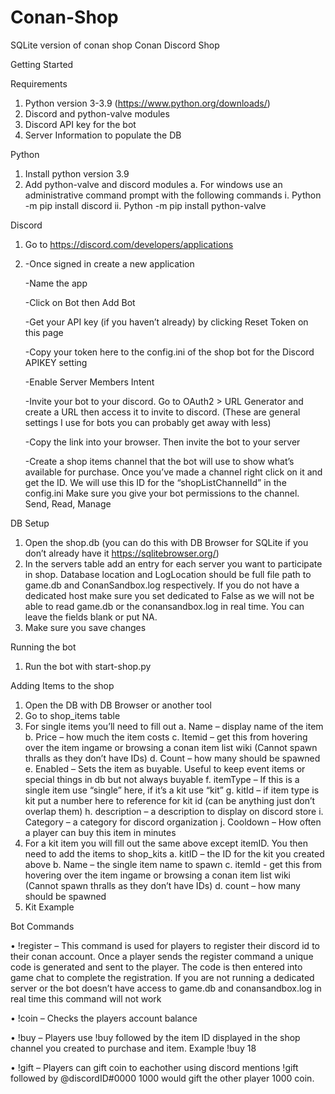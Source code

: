 # Conan-Shop
SQLite version of conan shop
Conan Discord Shop

Getting Started

Requirements

1.	Python version 3-3.9 (https://www.python.org/downloads/)
2.	Discord and python-valve modules
3.	Discord API key for the bot
4.	Server Information to populate the DB

Python

1.	Install python version 3.9
2.	Add python-valve and discord modules
a.	For windows use an administrative command prompt with the following commands
i.	Python -m pip install discord
ii.	Python -m pip install python-valve

Discord
1.	Go to https://discord.com/developers/applications
2.	
    -Once signed in create a new application
    
    -Name the app
    
    -Click on Bot then Add Bot
    
    -Get your API key (if you haven’t already) by clicking Reset Token on this page
    
    -Copy your token here to the config.ini of the shop bot for the Discord APIKEY setting
    
    -Enable Server Members Intent
    
    -Invite your bot to your discord. Go to OAuth2 > URL Generator and create a URL then access it to invite to discord. (These are general settings I use for bots you can probably get away with less)
    
    -Copy the link into your browser. Then invite the bot to your server 
    
    -Create a shop items channel that the bot will use to show what’s available for purchase. Once you’ve made a channel right click on it and get the ID. We will use this ID for the “shopListChannelId” in the config.ini Make sure you give your bot permissions to the channel. Send, Read, Manage
  
DB Setup

1.	Open the shop.db (you can do this with DB Browser for SQLite if you don’t already have it https://sqlitebrowser.org/)
2.	In the servers table add an entry for each server you want to participate in shop. Database location and LogLocation should be full file path to game.db and ConanSandbox.log respectively. If you do not have a dedicated host make sure you set dedicated to False as we will not be able to read game.db or the conansandbox.log in real time. You can leave the fields blank or put NA.  
3.	Make sure you save changes

Running the bot

1.	Run the bot with start-shop.py

Adding Items to the shop

1.	Open the DB with DB Browser or another tool
2.	Go to shop_items table 
3.	For single items you’ll need to fill out
a.	Name – display name of the item
b.	Price – how much the item costs
c.	Itemid – get this from hovering over the item ingame or browsing a conan item list wiki (Cannot spawn thralls as they don’t have IDs)
d.	Count – how many should be spawned
e.	Enabled – Sets the item as buyable. Useful to keep event items or special things in db but not always buyable
f.	itemType – If this is a single item use “single” here, if it’s a kit use “kit”
g.	kitId – if item type is kit put a number here to reference for kit id (can be anything just don’t overlap them)
h.	description – a description to display on discord store
i.	Category – a category for discord organization
j.	Cooldown – How often a player can buy this item in minutes
4.	For a kit item you will fill out the same above except itemID. You then need to add the items to shop_kits
a.	kitID – the ID for the kit you created above
b.	Name – the single item name to spawn
c.	itemId - get this from hovering over the item ingame or browsing a conan item list wiki (Cannot spawn thralls as they don’t have IDs)
d.	count – how many should be spawned
5.	Kit Example
 
Bot Commands

•	!register – This command is used for players to register their discord id to their conan account. Once a player sends the register command a unique code is generated and sent to the player. The code is then entered into game chat to complete the registration. If you are not running a dedicated server or the bot doesn’t have access to game.db and conansandbox.log in real time this command will not work
 
•	!coin – Checks the players account balance
 
•	!buy – Players use !buy followed by the item ID displayed in the shop channel you created to purchase and item. Example !buy 18
 
•	!gift – Players can gift coin to eachother using discord mentions !gift followed by @discordID#0000 1000 would gift the other player 1000 coin.
 
